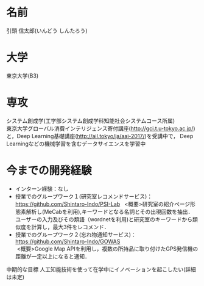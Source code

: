  # 名前  
 引頭 信太郎(いんどう しんたろう)
 
 # 大学  
 東京大学(B3)
 
 # 専攻  
 システム創成学(工学部システム創成学科知能社会システムコース所属)  
 東京大学グローバル消費インテリジェンス寄付講座(<http://gci.t.u-tokyo.ac.jp/>)と，Deep Learning基礎講座(<http://ail.tokyo/ja/aai-2017/>)を受講中で， Deep Learningなどの機械学習を含むデータサイエンスを学習中
 
 # 今までの開発経験  
 - インターン経験：なし
 - 授業でのグループワーク１(研究室レコメンドサービス)：<https://github.com/Shintaro-Indo/PSI-Lab> 
   <概要>研究室の紹介ページ形態素解析し(MeCabを利用),キーワードとなる名詞とその出現回数を抽出．ユーザーの入力及びその類語（wordnetを利用)と研究室のキーワードから類似度を計算し，最大3件をレコメンド．
 - 授業でのグループワーク２(忘れ物通知サービス)：<https://github.com/Shintaro-Indo/GOWAS>  
  <概要>Google Map APIを利用し，複数の所持品に取り付けたGPS発信機の距離が一定以上になると通知．
 
 中期的な目標  人工知能技術を使って在学中にイノベーションを起こしたい(詳細は未定)
